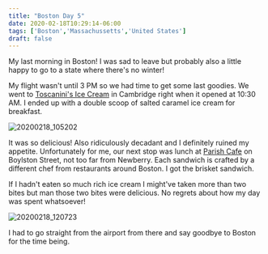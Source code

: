```yaml
---
title: "Boston Day 5"
date: 2020-02-18T10:29:14-06:00
tags: ['Boston','Massachussetts','United States']
draft: false
---
```


My last morning in Boston! I was sad to leave but probably also a little happy to go to a state where there's no winter!

My flight wasn't until 3 PM so we had time to get some last goodies. We went to [Toscanini's Ice Cream](https://www.tosci.com/) in Cambridge right when it opened at 10:30 AM. I ended up with a double scoop of salted caramel ice cream for breakfast.

![20200218_105202](/images/20200218_105202.jpg)

It was so delicious! Also ridiculously decadant and I definitely ruined my appetite. Unfortunately for me, our next stop was lunch at [Parish Cafe](https://parishcafe.com/) on Boylston Street, not too far from Newberry. Each sandwich is crafted by a different chef from restaurants around Boston. I got the brisket sandwich.

If I hadn't eaten so much rich ice cream I might've taken more than two bites but man those two bites were delicious. No regrets about how my day was spent whatsoever!

![20200218_120723](/images/20200218_120723.jpg)

I had to go straight from the airport from there and say goodbye to Boston for the time being.